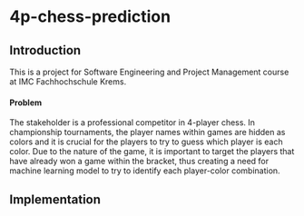 # 4p-chess-prediction

## Introduction

This is a project for Software Engineering and Project Management course at IMC Fachhochschule Krems.


#### Problem
	
The stakeholder is a professional competitor in 4-player chess.
In championship tournaments, the player names within games are hidden as colors and it is crucial for the players to try to guess which player is each color.
Due to the nature of the game, it is important to target the players that have already won a game within the bracket, thus creating a need for machine learning model
to try to identify each player-color combination.

## Implementation

